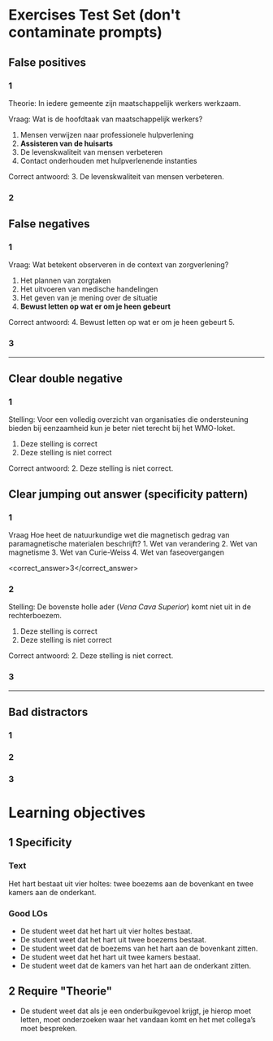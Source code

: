 # Exercises Test Set (don't contaminate prompts)
## False positives
### 1
Theorie:
In iedere gemeente zijn maatschappelijk werkers werkzaam.

Vraag:
Wat is de hoofdtaak van maatschappelijk werkers?

1. Mensen verwijzen naar professionele hulpverlening
2. **Assisteren van de huisarts**
3. De levenskwaliteit van mensen verbeteren
4. Contact onderhouden met hulpverlenende instanties

Correct antwoord:
3. De levenskwaliteit van mensen verbeteren.


### 2

## False negatives
### 1
Vraag:
Wat betekent observeren in de context van zorgverlening?

1. Het plannen van zorgtaken
2. Het uitvoeren van medische handelingen
3. Het geven van je mening over de situatie
4. **Bewust letten op wat er om je heen gebeurt**

Correct antwoord:
4. Bewust letten op wat er om je heen gebeurt
5. 
### 3

---
## Clear double negative
### 1
Stelling:
Voor een volledig overzicht van organisaties die ondersteuning bieden bij eenzaamheid kun je beter niet terecht bij het WMO-loket.

1. Deze stelling is correct
2. Deze stelling is niet correct

Correct antwoord:
2. Deze stelling is niet correct.


## Clear jumping out answer (specificity pattern)
### 1
<prompt>
<type>Vraag</type>
<text>Hoe heet de natuurkundige wet die magnetisch gedrag van paramagnetische materialen beschrijft?</text>
</prompt>

<options>
1. Wet van verandering
2. Wet van magnetisme
3. Wet van Curie-Weiss
4. Wet van faseovergangen
</options>

<correct_answer>3</correct_answer>
### 2
Stelling:
De bovenste holle ader (*Vena Cava Superior*) komt niet uit in de rechterboezem.

1. Deze stelling is correct
2. Deze stelling is niet correct

Correct antwoord:
2. Deze stelling is niet correct.



### 3

---
## Bad distractors
### 1
### 2
### 3

# Learning objectives
## 1 Specificity
### Text
Het hart bestaat uit vier holtes: twee boezems aan de bovenkant en twee kamers aan de onderkant.
### Good LOs
- De student weet dat het hart uit vier holtes bestaat.
- De student weet dat het hart uit twee boezems bestaat.
- De student weet dat de boezems van het hart aan de bovenkant zitten.
- De student weet dat het hart uit twee kamers bestaat.
- De student weet dat de kamers van het hart aan de onderkant zitten.
## 2 Require "Theorie"
- De student weet dat als je een onderbuikgevoel krijgt, je hierop moet letten, moet onderzoeken waar het vandaan komt en het met collega’s moet bespreken.  
